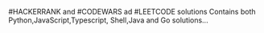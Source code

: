 #HACKERRANK and #CODEWARS ad #LEETCODE solutions 
Contains both Python,JavaScript,Typescript, Shell,Java and Go solutions...
